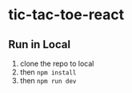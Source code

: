 # tic-tac-toe-react

## Run in Local
1. clone the repo to local
2. then `npm install`
3. then `npm run dev`
